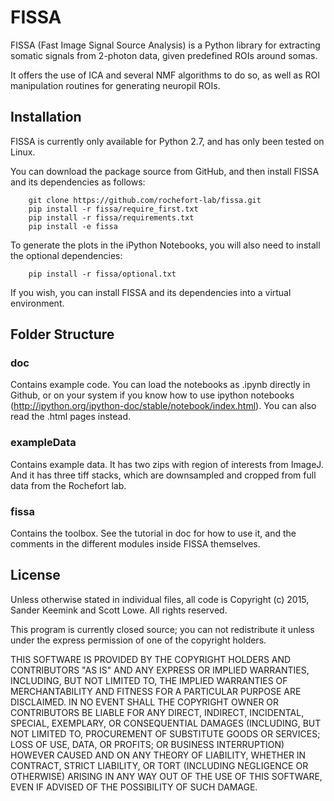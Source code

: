 FISSA
=====

FISSA (Fast Image Signal Source Analysis) is a Python library for extracting
somatic signals from 2-photon data, given predefined ROIs around somas. 

It offers the use of ICA and several NMF algorithms to do so, as well as 
ROI manipulation routines for generating neuropil ROIs. 


Installation
------------

FISSA is currently only available for Python 2.7, and has only been tested on
Linux.

You can download the package source from GitHub, and then install FISSA and its 
dependencies as follows:

```unix
    git clone https://github.com/rochefort-lab/fissa.git
    pip install -r fissa/require_first.txt
    pip install -r fissa/requirements.txt
    pip install -e fissa
```

To generate the plots in the iPython Notebooks, you will also need to install
the optional dependencies:

```unix
    pip install -r fissa/optional.txt
```

If you wish, you can install FISSA and its dependencies into a virtual
environment.


Folder Structure
----------------
### doc
Contains example code. You can load the notebooks as .ipynb directly in Github, or on your system if you know how to use ipython notebooks (http://ipython.org/ipython-doc/stable/notebook/index.html). 
You can also read the .html pages instead. 

### exampleData
Contains example data. It has two zips with region of interests from ImageJ. And it has three tiff stacks, which are downsampled and cropped from full data from the Rochefort lab. 

### fissa
Contains the toolbox. See the tutorial in doc for how to use it, and the comments in the different modules inside FISSA themselves.


License
-------

Unless otherwise stated in individual files, all code is
Copyright (c) 2015, Sander Keemink and Scott Lowe.
All rights reserved.

This program is currently closed source; you can not redistribute it unless
under the express permission of one of the copyright holders.

THIS SOFTWARE IS PROVIDED BY THE COPYRIGHT HOLDERS AND CONTRIBUTORS "AS IS"
AND ANY EXPRESS OR IMPLIED WARRANTIES, INCLUDING, BUT NOT LIMITED TO, THE
IMPLIED WARRANTIES OF MERCHANTABILITY AND FITNESS FOR A PARTICULAR PURPOSE
ARE DISCLAIMED. IN NO EVENT SHALL THE COPYRIGHT OWNER OR CONTRIBUTORS BE
LIABLE FOR ANY DIRECT, INDIRECT, INCIDENTAL, SPECIAL, EXEMPLARY, OR
CONSEQUENTIAL DAMAGES (INCLUDING, BUT NOT LIMITED TO, PROCUREMENT OF
SUBSTITUTE GOODS OR SERVICES; LOSS OF USE, DATA, OR PROFITS; OR BUSINESS
INTERRUPTION) HOWEVER CAUSED AND ON ANY THEORY OF LIABILITY, WHETHER IN
CONTRACT, STRICT LIABILITY, OR TORT (INCLUDING NEGLIGENCE OR OTHERWISE)
ARISING IN ANY WAY OUT OF THE USE OF THIS SOFTWARE, EVEN IF ADVISED OF THE
POSSIBILITY OF SUCH DAMAGE.
